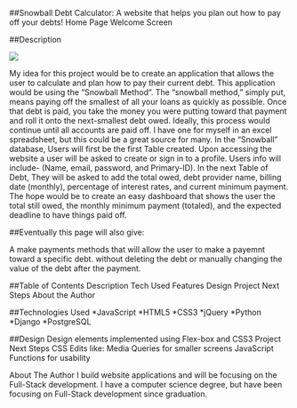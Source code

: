 ##Snowball Debt Calculator:
A website that helps you plan out how to pay off your debts!
Home Page Welcome Screen

##Description

<img src="https://i.imgur.com/C4UIQfP.png">

My idea for this project would be to create an application that allows the user to calculate and plan how to pay their current debt.  This application would be using the “Snowball Method”.  The “snowball method,” simply put, means paying off the smallest of all your loans as quickly as possible. Once that debt is paid, you take the money you were putting toward that payment and roll it onto the next-smallest debt owed. Ideally, this process would continue until all accounts are paid off.
I have one for myself in an excel spreadsheet, but this could be a great source for many.
In the “Snowball” database, Users will first be the first Table created.   Upon accessing the website a user will be asked to create or sign in to a profile.  Users info will include- (Name, email, password, and Primary-ID).  In the next Table of Debt, They will be asked to add the total owed, debt provider name, billing date (monthly), percentage of interest rates, and current minimum payment.
The hope would be to create an easy dashboard that shows the user the total still owed, the monthly minimum payment (totaled), and the expected deadline to have things paid off.

##Eventually this page will also give:

A make payments methods that will allow the user to make a payemnt toward a specific debt. without deleting the debt or manually changing the value of the debt after the payment.


##Table of Contents
Description
Tech Used
Features
Design
Project Next Steps
About the Author


##Technologies Used
*JavaScript
*HTML5
*CSS3
*jQuery
*Python
*Django
*PostgreSQL

##Design
Design elements implemented using Flex-box and CSS3
Project Next Steps
CSS Edits like:
Media Queries for smaller screens
JavaScript Functions for usability

About The Author
I build website applications and will be focusing on the Full-Stack development. I have a computer science degree, but have been focusing on Full-Stack development since graduation.